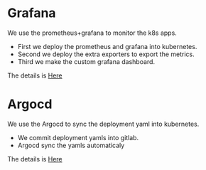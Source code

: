 # Grafana
We use the prometheus+grafana to monitor the k8s apps.  
* First we deploy the prometheus and grafana into kubernetes.
* Second we deploy the extra exporters to export the metrics.
* Third we make the custom grafana dashboard.

The details is [Here](grafana/README.md)
# Argocd
We use the Argocd to sync the deployment yaml into kubernetes.
* We commit deployment yamls into gitlab.
* Argocd sync the yamls automaticaly

The details is [Here](argocd/README.md)
